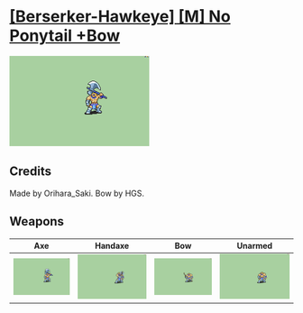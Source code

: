 # [\[Berserker-Hawkeye\] \[M\] No Ponytail +Bow](./)

<img src="./3.%20Axe/Axe_000.png" alt="[Berserker-Hawkeye] [M] No Ponytail +Bow standing" />

## Credits

Made by Orihara_Saki.
Bow by HGS.

## Weapons


|Axe |Handaxe |Bow |Unarmed |
|  :---: | :---: | :---: | :---: |
| <img alt="Axe animation" src="./3.%20Axe/Axe.gif" /> | <img alt="Handaxe animation" src="./4.%20Handaxe/Handaxe.gif" /> | <img alt="Bow animation" src="./5.%20Bow/Bow.gif" /> | <img alt="Unarmed animation" src="./8.%20Unarmed/Unarmed.gif" /> |
